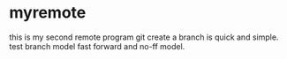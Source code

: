myremote
========

this is my second remote program
git create a branch is quick and simple.
test branch model fast forward and no-ff model.